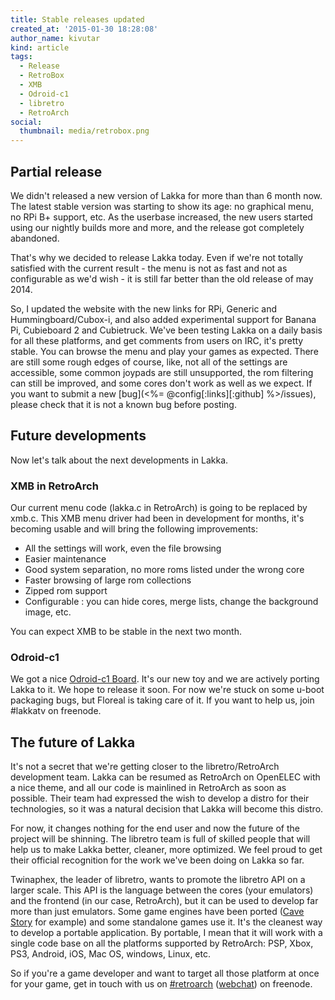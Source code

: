 ```yaml
---
title: Stable releases updated
created_at: '2015-01-30 18:28:08'
author_name: kivutar
kind: article
tags:
  - Release
  - RetroBox
  - XMB
  - Odroid-c1
  - libretro
  - RetroArch
social:
  thumbnail: media/retrobox.png
---
```


## Partial release

We didn't released a new version of Lakka for more than than 6 month now. The latest stable version was starting to show its age: no graphical menu, no RPi B+ support, etc. As the userbase increased, the new users started using our nightly builds more and more, and the release got completely abandoned.

That's why we decided to release Lakka today. Even if we're not totally satisfied with the current result - the menu is not as fast and not as configurable as we'd wish - it is still far better than the old release of may 2014.

So, I updated the website with the new links for RPi, Generic and Hummingboard/Cubox-i, and also added experimental support for Banana Pi, Cubieboard 2 and Cubietruck. We've been testing Lakka on a daily basis for all these platforms, and get comments from users on IRC, it's pretty stable. You can browse the menu and play your games as expected. There are still some rough edges of course, like, not all of the settings are accessible, some common joypads are still unsupported, the rom filtering can still be improved, and some cores don't work as well as we expect. If you want to submit a new [bug](<%= @config[:links][:github] %>/issues), please check that it is not a known bug before posting.

## Future developments

Now let's talk about the next developments in Lakka.

### XMB in RetroArch

Our current menu code (lakka.c in RetroArch) is going to be replaced by xmb.c. This XMB menu driver had been in development for months, it's becoming usable and will bring the following improvements:

 * All the settings will work, even the file browsing
 * Easier maintenance
 * Good system separation, no more roms listed under the wrong core
 * Faster browsing of large rom collections
 * Zipped rom support
 * Configurable : you can hide cores, merge lists, change the background image, etc.

You can expect XMB to be stable in the next two month.

### Odroid-c1

We got a nice [Odroid-c1 Board](/articles/2015/01/20/new-hardware-odroid-c1/). It's our new toy and we are actively porting Lakka to it. We hope to release it soon. For now we're stuck on some u-boot packaging bugs, but Floreal is taking care of it. If you want to help us, join #lakkatv on freenode.

## The future of Lakka

It's not a secret that we're getting closer to the libretro/RetroArch development team. Lakka can be resumed as RetroArch on OpenELEC with a nice theme, and all our code is mainlined in RetroArch as soon as possible. Their team had expressed the wish to develop a distro for their technologies, so it was a natural decision that Lakka will become this distro.

For now, it changes nothing for the end user and now the future of the project will be shinning. The libretro team is full of skilled people that will help us to make Lakka better, cleaner, more optimized. We feel proud to get their official recognition for the work we've been doing on Lakka so far.

Twinaphex, the leader of libretro, wants to promote the libretro API on a larger scale. This API is the language between the cores (your emulators) and the frontend (in our case, RetroArch), but it can be used to develop far more than just emulators. Some game engines have been ported ([Cave Story](https://www.cavestory.org/) for example) and some standalone games use it. It's the cleanest way to develop a portable application. By portable, I mean that it will work with a single code base on all the platforms supported by RetroArch: PSP, Xbox, PS3, Android, iOS, Mac OS, windows, Linux, etc.

So if you're a game developer and want to target all those platform at once for your game, get in touch with us on [#retroarch](irc://irc.freenode.net/#retroarch) ([webchat](https://webchat.freenode.net/?channels=retroarch)) on freenode.
